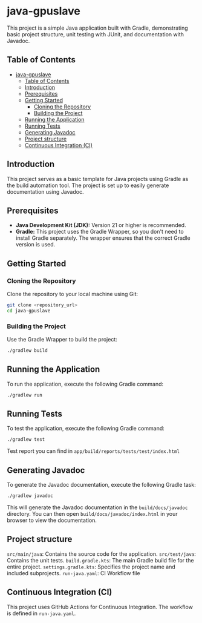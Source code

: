 # java-gpuslave

This project is a simple Java application built with Gradle, demonstrating basic project structure, unit testing with JUnit, and documentation with Javadoc.

## Table of Contents

- [java-gpuslave](#java-gpuslave)
  - [Table of Contents](#table-of-contents)
  - [Introduction](#introduction)
  - [Prerequisites](#prerequisites)
  - [Getting Started](#getting-started)
    - [Cloning the Repository](#cloning-the-repository)
    - [Building the Project](#building-the-project)
  - [Running the Application](#running-the-application)
  - [Running Tests](#running-tests)
  - [Generating Javadoc](#generating-javadoc)
  - [Project structure](#project-structure)
  - [Continuous Integration (CI)](#continuous-integration-ci)

## Introduction

This project serves as a basic template for Java projects using Gradle as the build automation tool. The project is set up to easily generate documentation using Javadoc.

## Prerequisites

*   **Java Development Kit (JDK):** Version 21 or higher is recommended.
*   **Gradle:** This project uses the Gradle Wrapper, so you don't need to install Gradle separately. The wrapper ensures that the correct Gradle version is used.

## Getting Started

### Cloning the Repository

Clone the repository to your local machine using Git:

```bash
git clone <repository_url>
cd java-gpuslave
```

### Building the Project

Use the Gradle Wrapper to build the project:

```bash
./gradlew build
```

## Running the Application

To run the application, execute the following Gradle command:

```bash
./gradlew run
```

## Running Tests

To test the application, execute the following Gradle command:

```bash
./gradlew test
```
Test report you can find in `app/build/reports/tests/test/index.html`

## Generating Javadoc

To generate the Javadoc documentation, execute the following Gradle task:

```bash
./gradlew javadoc
```

This will generate the Javadoc documentation in the `build/docs/javadoc` directory. You can then open `build/docs/javadoc/index.html` in your browser to view the documentation.

## Project structure

`src/main/java`: Contains the source code for the application.
`src/test/java`: Contains the unit tests.
`build.gradle.kts`: The main Gradle build file for the entire project.
`settings.gradle.kts`: Specifies the project name and included subprojects.
`run-java.yaml`: CI Workflow file

## Continuous Integration (CI)
This project uses GitHub Actions for Continuous Integration. The workflow is defined in `run-java.yaml`.